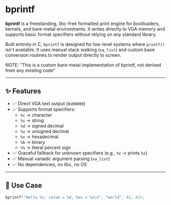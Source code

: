 # bprintf

**bprintf** is a freestanding, libc-free formatted print engine for bootloaders, kernels, and bare-metal environments. It writes directly to VGA memory and supports basic format specifiers without relying on any standard library.

Built entirely in C, `bprintf` is designed for low-level systems where `printf()` isn't available. It uses manual stack walking (`va_list`) and custom base conversion routines to render output directly to screen.

NOTE: "This is a custom bare-metal implementation of bprintf, not derived from any existing code"


---

## ✨ Features

- ✅ Direct VGA text output (`0xB8000`)
- ✅ Supports format specifiers:
  - `%c` → character
  - `%s` → string
  - `%d` → signed decimal
  - `%u` → unsigned decimal
  - `%x` → hexadecimal
  - `%b` → binary
  - `%%` → literal percent sign
- ✅ Graceful fallback for unknown specifiers (e.g., `%z` → prints `%z`)
- ✅ Manual variadic argument parsing (`va_list`)
- ✅ No dependencies, no libc, no OS

---

## 🧠 Use Case

```c
bprintf("Hello %s, value = %d, hex = %x\n", "world", 42, 42);
